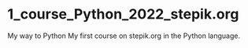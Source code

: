 # 1_course_Python_2022_stepik.org
My way to Python
My first course on stepik.org in the Python language.
